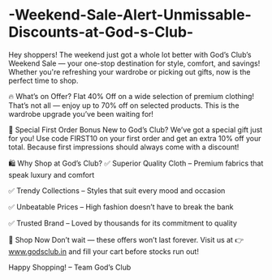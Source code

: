 # -Weekend-Sale-Alert-Unmissable-Discounts-at-God-s-Club-

Hey shoppers!
The weekend just got a whole lot better with God’s Club’s Weekend Sale — your one-stop destination for style, comfort, and savings! Whether you're refreshing your wardrobe or picking out gifts, now is the perfect time to shop.

🔥 What’s on Offer?
Flat 40% Off on a wide selection of premium clothing!
That’s not all — enjoy up to 70% off on selected products. This is the wardrobe upgrade you’ve been waiting for!

🎁 Special First Order Bonus
New to God’s Club? We’ve got a special gift just for you!
Use code FIRST10 on your first order and get an extra 10% off your total.
Because first impressions should always come with a discount!

🛍️ Why Shop at God’s Club?
✅ Superior Quality Cloth – Premium fabrics that speak luxury and comfort

✅ Trendy Collections – Styles that suit every mood and occasion

✅ Unbeatable Prices – High fashion doesn’t have to break the bank

✅ Trusted Brand – Loved by thousands for its commitment to quality

📱 Shop Now
Don’t wait — these offers won’t last forever.
Visit us at 👉 www.godsclub.in and fill your cart before stocks run out!

Happy Shopping!
– Team God’s Club

